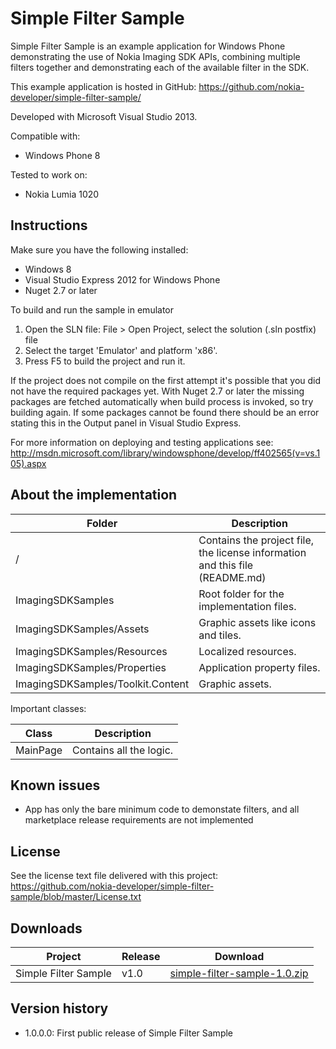 Simple Filter Sample
====================

Simple Filter Sample is an example application for Windows Phone demonstrating the use of Nokia Imaging SDK APIs, combining multiple filters together and demonstrating each of the available filter in the SDK.

This example application is hosted in GitHub:
https://github.com/nokia-developer/simple-filter-sample/

Developed with Microsoft Visual Studio 2013.

Compatible with:

 * Windows Phone 8

Tested to work on:

 * Nokia Lumia 1020
 

Instructions
------------

Make sure you have the following installed:

 * Windows 8
 * Visual Studio Express 2012 for Windows Phone
 * Nuget 2.7 or later

To build and run the sample in emulator

1. Open the SLN file:
   File > Open Project, select the solution (.sln postfix) file
2. Select the target 'Emulator' and platform 'x86'.
3. Press F5 to build the project and run it.


If the project does not compile on the first attempt it's possible that you
did not have the required packages yet. With Nuget 2.7 or later the missing
packages are fetched automatically when build process is invoked, so try
building again. If some packages cannot be found there should be an
error stating this in the Output panel in Visual Studio Express.

For more information on deploying and testing applications see:
http://msdn.microsoft.com/library/windowsphone/develop/ff402565(v=vs.105).aspx


About the implementation
------------------------

| Folder | Description |
| ------ | ----------- |
| / | Contains the project file, the license information and this file (README.md) |
| ImagingSDKSamples | Root folder for the implementation files.  |
| ImagingSDKSamples/Assets | Graphic assets like icons and tiles. |
| ImagingSDKSamples/Resources | Localized resources. |
| ImagingSDKSamples/Properties | Application property files. |
| ImagingSDKSamples/Toolkit.Content | Graphic assets. |

Important classes:

| Class | Description |
| ----- | ----------- |
| MainPage | Contains all the logic. |


Known issues
------------

 * App has only the bare minimum code to demonstate filters, and all marketplace release requirements are not implemented


License
-------

See the license text file delivered with this project:
https://github.com/nokia-developer/simple-filter-sample/blob/master/License.txt


Downloads
---------

| Project | Release | Download |
| ------- | --------| -------- |
| Simple Filter Sample | v1.0 | [simple-filter-sample-1.0.zip](https://github.com/nokia-developer/simple-filter-sample/archive/v1.0.zip) |


Version history
---------------

 * 1.0.0.0: First public release of Simple Filter Sample
